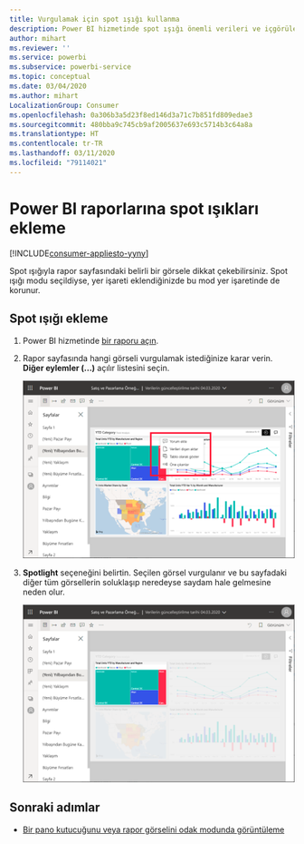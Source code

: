 ```yaml
---
title: Vurgulamak için spot ışığı kullanma
description: Power BI hizmetinde spot ışığı önemli verileri ve içgörüleri vurgular.
author: mihart
ms.reviewer: ''
ms.service: powerbi
ms.subservice: powerbi-service
ms.topic: conceptual
ms.date: 03/04/2020
ms.author: mihart
LocalizationGroup: Consumer
ms.openlocfilehash: 0a306b3a5d23f8ed146d3a71c7b851fd809edae3
ms.sourcegitcommit: 480bba9c745cb9af2005637e693c5714b3c64a8a
ms.translationtype: HT
ms.contentlocale: tr-TR
ms.lasthandoff: 03/11/2020
ms.locfileid: "79114021"
---
```

# <a name="add-spotlights-to-power-bi-reports"></a>Power BI raporlarına spot ışıkları ekleme

[!INCLUDE[consumer-appliesto-yyny](../includes/consumer-appliesto-yyny.md)]

Spot ışığıyla rapor sayfasındaki belirli bir görsele dikkat çekebilirsiniz.  Spot ışığı modu seçildiyse, yer işareti eklendiğinizde bu mod yer işaretinde de korunur.

## <a name="add-a-spotlight"></a>Spot ışığı ekleme

1. Power BI hizmetinde [bir raporu açın](end-user-report-open.md).

2. Rapor sayfasında hangi görseli vurgulamak istediğinize karar verin. **Diğer eylemler (...)** açılır listesini seçin.  

    ![Spotlight'ı odak moduyla karşılaştırma](media/end-user-spotlight/power-bi-spotlight.png)

3. **Spotlight** seçeneğini belirtin. Seçilen görsel vurgulanır ve bu sayfadaki diğer tüm görsellerin soluklaşıp neredeyse saydam hale gelmesine neden olur. 

    ![Spotlight modu](media/end-user-spotlight/power-bi-spotlighted.png)



## <a name="next-steps"></a>Sonraki adımlar

* [Bir pano kutucuğunu veya rapor görselini odak modunda görüntüleme](end-user-focus.md)

